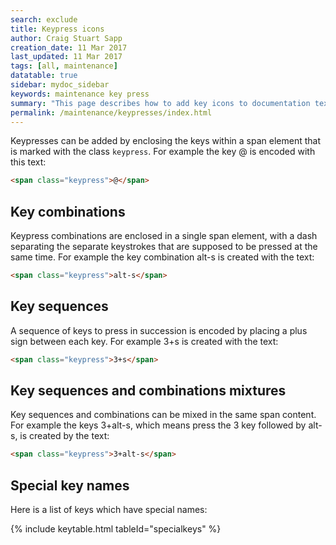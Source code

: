 ```yaml
---
search: exclude
title: Keypress icons
author: Craig Stuart Sapp
creation_date: 11 Mar 2017
last_updated: 11 Mar 2017
tags: [all, maintenance]
datatable: true
sidebar: mydoc_sidebar
keywords: maintenance key press
summary: "This page describes how to add key icons to documentation text."
permalink: /maintenance/keypresses/index.html
---
```


Keypresses can be added by enclosing the keys within a span element that is
marked with the class `keypress`.  For example the key <span class="keypress">@</span>
is encoded with this text:

```html
<span class="keypress">@</span>
```

## Key combinations ##

Keypress combinations are enclosed in a single span element, with a dash separating
the separate keystrokes that are supposed to be pressed at the same time.  For example
the key combination <span class="keypress">alt-s</span> is created with the text:

```html
<span class="keypress">alt-s</span>
```

## Key sequences ##

A sequence of keys to press in succession is encoded by placing a plus sign between
each key.  For example <span class="keypress">3+s</span> is created with the text:

```html
<span class="keypress">3+s</span>
```

## Key sequences and combinations mixtures ##

Key sequences and combinations can be mixed in the same span content.  For example
the keys <span class="keypress">3+alt-s</span>, which means press the
<span class="keypress">3</span> key followed by <span class="keypress">alt-s</span>,
is created by the text:

```html
<span class="keypress">3+alt-s</span>
```

## Special key names ##

Here is a list of keys which have special names:

<script>

var columns = [
	{ data: "group", title: "Group"},
	{ data: "key",    title: "Key" },
	{ data: "action", title: "Text"},
];

var data = [

	{
		group: "special keys",
		key: "<span class='keypress'>command</span>",
		action: "<code>&lt;span class='keypress'&gt;command&lt;span&gt;</code>",
	},

	{
		group: "special keys",
		key: "<span class='keypress'>control</span>",
		action: "<code>&lt;span class='keypress'&gt;control&lt;span&gt;</code>",
	},

	{
		group: "special keys",
		key: "<span class='keypress'>alt</span>",
		action: "<code>&lt;span class='keypress'&gt;alt&lt;span&gt;</code>",
	},

	{
		group: "special keys",
		key: "<span class='keypress'>shift</span>",
		action: "<code>&lt;span class='keypress'&gt;shift&lt;span&gt;</code>",
	},

	{
		group: "special keys",
		key: "<span class='keypress'>hash</span>",
		action: "<code>&lt;span class='keypress'&gt;hash&lt;span&gt;</code>",
	},

	{
		group: "special keys",
		key: "<span class='keypress'>minus</span>",
		action: "<code>&lt;span class='keypress'&gt;minus&lt;span&gt;</code>",
	},

	{
		group: "special keys",
		key: "<span class='keypress'>plus</span>",
		action: "<code>&lt;span class='keypress'&gt;plus&lt;span&gt;</code>",
	},

	{
		group: "special keys",
		key: "<span class='keypress'>escape</span>",
		action: "<code>&lt;span class='keypress'&gt;escape&lt;span&gt;</code>",
	},

	{
		group: "special keys",
		key: "<span class='keypress'>space</span>",
		action: "<code>&lt;span class='keypress'&gt;space&lt;span&gt;</code>",
	},

	{
		group: "special keys",
		key: "<span class='keypress'>up</span>",
		action: "<code>&lt;span class='keypress'&gt;up&lt;span&gt;</code>",
	},

	{
		group: "special keys",
		key: "<span class='keypress'>down</span>",
		action: "<code>&lt;span class='keypress'&gt;down&lt;span&gt;</code>",
	},

	{
		group: "special keys",
		key: "<span class='keypress'>left</span>",
		action: "<code>&lt;span class='keypress'&gt;left&lt;span&gt;</code>",
	},

	{
		group: "special keys",
		key: "<span class='keypress'>right</span>",
		action: "<code>&lt;span class='keypress'&gt;right&lt;span&gt;</code>",
	},

];
</script>

{% include keytable.html
	tableId="specialkeys"
%}













